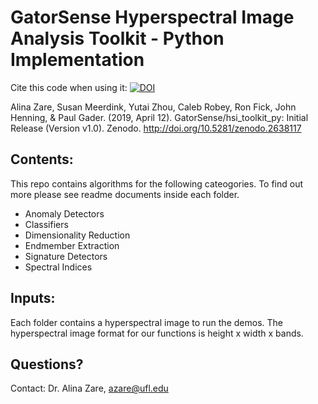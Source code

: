 # GatorSense Hyperspectral Image Analysis Toolkit - Python Implementation

Cite this code when using it: [![DOI](https://zenodo.org/badge/DOI/10.5281/zenodo.2638117.svg)](https://doi.org/10.5281/zenodo.2638117)

Alina Zare, Susan Meerdink, Yutai Zhou, Caleb Robey, Ron Fick, John Henning, & Paul Gader. (2019, April 12). GatorSense/hsi_toolkit_py: Initial Release (Version v1.0). Zenodo. http://doi.org/10.5281/zenodo.2638117

## Contents:
This repo contains algorithms for the following cateogories. To find out more please see readme documents inside each folder.
* Anomaly Detectors
* Classifiers
* Dimensionality Reduction
* Endmember Extraction
* Signature Detectors
* Spectral Indices

## Inputs:
Each folder contains a hyperspectral image to run the demos. The hyperspectral image format for our functions is height x width x bands.

## Questions?
Contact: Dr. Alina Zare, azare@ufl.edu
